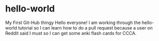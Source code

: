 # hello-world
My First Git-Hub thingy
Hello everyone!
I am working through the hello-world tutorial so I can learn how to do a pull request because a user on Reddit said I must so I can get some anki flash cards for CCCA.
